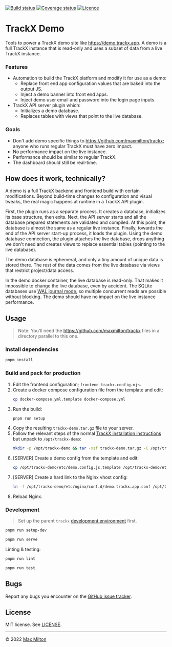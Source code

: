 [![Build status](https://img.shields.io/github/actions/workflow/status/maxmilton/trackx-demo/ci.yml?branch=master)](https://github.com/maxmilton/trackx-demo/actions)
[![Coverage status](https://img.shields.io/codeclimate/coverage/maxmilton/trackx-demo)](https://codeclimate.com/github/maxmilton/trackx-demo)
[![Licence](https://img.shields.io/github/license/maxmilton/trackx-demo.svg)](https://github.com/maxmilton/trackx-demo/blob/master/LICENSE)

# TrackX Demo

Tools to power a TrackX demo site like <https://demo.trackx.app>. A demo is a full TrackX instance that is read-only and uses a subset of data from a live TrackX instance.

### Features

- Automation to build the TrackX platform and modify it for use as a demo:
  - Replace front end app configuration values that are baked into the output JS.
  - Inject a demo banner into front end apps.
  - Inject demo user email and password into the login page inputs.
- TrackX API server plugin which:
  - Initializes a demo database.
  - Replaces tables with views that point to the live database.

### Goals

- Don't add demo specific things to <https://github.com/maxmilton/trackx>; anyone who runs regular TrackX must have zero impact.
- No performance impact on the live instance.
- Performance should be similar to regular TrackX.
- The dashboard should still be real-time.

## How does it work, technically?

A demo is a full TrackX backend and frontend build with certain modifications. Beyond build-time changes to configuration and visual tweaks, the real magic happens at runtime in a TrackX API plugin.

First, the plugin runs as a separate process. It creates a database, initializes its base structure, then exits. Next, the API server starts and all the database prepared statements are validated and compiled. At this point, the database is almost the same as a regular live instance. Finally, towards the end of the API server start-up process, it loads the plugin. Using the demo database connection, the plugin attaches the live database, drops anything we don't need and creates views to replace essential tables (pointing to the live database).

The demo database is ephemeral, and only a tiny amount of unique data is stored there. The rest of the data comes from the live database via views that restrict project/data access.

In the demo docker container, the live database is read-only. That makes it impossible to change the live database, even by accident. The SQLite databases use [WAL journal mode](https://www.sqlite.org/wal.html), so multiple concurrent reads are possible without blocking. The demo should have no impact on the live instance performance.

## Usage

> Note: You'll need the <https://github.com/maxmilton/trackx> files in a directory parallel to this one.

### Install dependencies

```sh
pnpm install
```

### Build and pack for production

1. Edit the frontend configuration; `frontend-trackx.config.mjs`.
1. Create a docker compose configuration file from the template and edit:
   ```sh
   cp docker-compose.yml.template docker-compose.yml
   ```
1. Run the build:
   ```sh
   pnpm run setup
   ```
1. Copy the resulting `trackx-demo.tar.gz` file to your server.
1. Follow the relevant steps of the normal [TrackX installation instructions](https://docs.trackx.app/#/getting-started/installation.md) but unpack to `/opt/trackx-demo`:
   ```sh
   mkdir -p /opt/trackx-demo && tar -xzf trackx-demo.tar.gz -C /opt/trackx-demo && rm trackx-demo.tar.gz
   ```
1. [SERVER] Create a demo config from the template and edit:
   ```sh
   cp /opt/trackx-demo/etc/demo.config.js.template /opt/trackx-demo/etc/demo.config.js
   ```
1. [SERVER] Create a hard link to the Nginx vhost config:
   ```sh
   ln -f /opt/trackx-demo/etc/nginx/conf.d/demo.trackx.app.conf /opt/trackx/etc/nginx/conf.d/
   ```
1. Reload Nginx.

### Development

> Set up the parent `trackx` [development environment](https://docs.trackx.app/#/advanced-guides/development.md) first.

```sh
pnpm run setup-dev
```

```sh
pnpm run serve
```

Linting & testing:

```sh
pnpm run lint
```

```sh
pnpm run test
```

## Bugs

Report any bugs you encounter on the [GitHub issue tracker](https://github.com/maxmilton/trackx-demo/issues).

## License

MIT license. See [LICENSE](https://github.com/maxmilton/trackx-demo/blob/master/LICENSE).

---

© 2022 [Max Milton](https://maxmilton.com)
